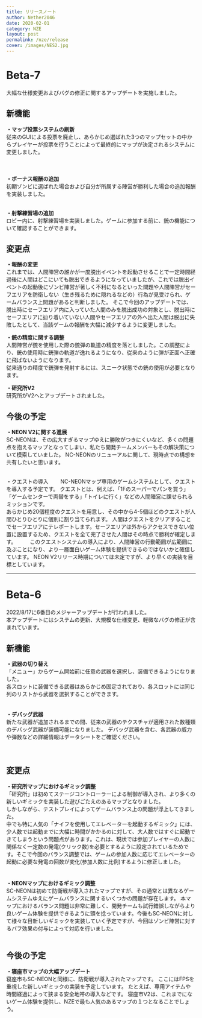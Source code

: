```yaml
---
title: リリースノート
author: Nether2046
date: 2020-02-01
category: NZE
layout: post
permalink: /nze/release
cover: /images/NES2.jpg
---
```


# Beta-7 
大幅な仕様変更およびバグの修正に関するアップデートを実施しました。

## 新機能
 **・マップ投票システムの刷新**  
従来のGUIによる投票を廃止し、あらかじめ選ばれた3つのマップセットの中からプレイヤーが投票を行うことによって最終的にマップが決定されるシステムに変更しました。  
　　<br><br>
  
 **・ボーナス報酬の追加**  
初期ゾンビに選ばれた場合および自分が所属する陣営が勝利した場合の追加報酬を実装しました。
<br><br>
 
 **・射撃練習場の追加**  
ロビー内に、射撃練習場を実装しました。ゲームに参加する前に、銃の機能について確認することができます。


## 変更点
 **・報酬の変更**  
これまでは、人間陣営の誰かが一度脱出イベントを起動させることで一定時間経過後に人間はどこにいても脱出できるようになっていましたが、これでは脱出イベントの起動後にゾンビ陣営が著しく不利になるといった問題や人間陣営がセーフエリアを防衛しない（生き残るために隠れるなどの）行為が見受けられ、ゲームバランス上問題があると判断しました。
そこで今回のアップデートでは、脱出時にセーフエリア内に入っていた人間のみを脱出成功の対象とし、脱出時にセーフエリアに辿り着いていない人間やセーフエリアの外へ出た人間は脱出に失敗したとして、当該ゲームの報酬を大幅に減少するように変更しました。

 **・銃の精度に関する調整**  
 人間陣営が銃を使用した際の銃弾の軌道の精度を落としました。この調整により、銃の使用時に銃弾の軌道が逸れるようになり、従来のように弾が正面へ正確に飛ばないようになります。  
 従来通りの精度で銃弾を発射するには、スニーク状態での銃の使用が必要となります。
 
 
 **・研究所V2**  
 研究所がV2へとアップデートされました。

## 今後の予定
 **・NEON V2に関する進展**  
 SC-NEONは、その広大すぎるマップゆえに勝敗がつきにくいなど、多くの問題点を抱えるマップとなってしまい、私たち開発チームメンバーもその解決策について模索していました。
 NC-NEONのリニューアルに関して、現時点での構想を共有したいと思います。  
 <br>
 
 ・クエストの導入　　
 NC-NEONマップ専用のゲームシステムとして、クエストを導入する予定です。 
 クエストとは、例えば、「1Fのスーパーでパンを買う」「ゲームセンターで両替をする」「トイレに行く」などの人間陣営に課せられるミッションです。  
 あらかじめ20個程度のクエストを用意し、その中から4-5個ほどのクエストが人間ひとりひとりに個別に割り当てられます。
 人間はクエストをクリアすることでセーフエリアにテレポートします。セーフエリアは外からアクセスできない位置に設置するため、クエストを全て完了させた人間はその時点で勝利が確定します。
　　
  このクエストシステムの導入により、人間陣営の行動範囲が広範囲に及ぶことになり、より一層面白いゲーム体験を提供できるのではないかと確信しています。
  NEON V2リリース時期については未定ですが、より早くの実装を目標としています。
 

***

# Beta-6
2022/8/17に6番目のメジャーアップデートが行われました。  
本アップデートにはシステムの更新、大規模な仕様変更、軽微なバグの修正が含まれています。

## 新機能

 **・武器の切り替え**  
 「メニュー」からゲーム開始前に任意の武器を選択し、装備できるようになりました。  
 各スロットに装備できる武器はあらかじめ固定されており、各スロットには同じ列のリストから武器を選択することができます。  
<br><br>
 **・デバッグ武器**  
新たな武器が追加されるまでの間、従来の武器のテクスチャが適用された数種類のデバッグ武器が装備可能になりました。  デバッグ武器を含む、各武器の威力や弾数などの詳細情報はデータシートをご確認ください。  
<br><br>


## 変更点

 **・研究所マップにおけるギミック調整**  
 「研究所」は初めてステージコントローラーによる制御が導入され、より多くの新しいギミックを実装した遊びごたえのあるマップとなりました。  
 しかしながら、テストプレイによってゲームバランス上の問題が浮上してきました。  <br>
 中でも特に人気の「ナイフを使用してエレベーターを起動するギミック」には、少人数では起動までに大幅に時間がかかるのに対して、大人数ではすぐに起動できてしまうという問題点があります。これは、現状では参加プレイヤーの人数に関係なく一定数の発電(クリック数)を必要とするように設定されているためです。そこで今回のバランス調整では、ゲームの参加人数に応じてエレベーターの起動に必要な発電の回数が変化(参加人数に比例)するように修正しました。
 　　
   <br><br>
 **・NEONマップにおけるギミック調整**  
 SC-NEONは初めて防衛戦が導入されたマップですが、その通常とは異なるゲームシステムゆえにゲームバランスに関するいくつかの問題が存在します。
本マップにおけるバランス問題は非常に難しく、開発チームも試行錯誤しながらより良いゲーム体験を提供できるように頭を捻っています。今後もSC-NEONに対して様々な目新しいギミックを実装していく予定ですが、今回はゾンビ陣営に対するバフ効果の付与によって対応を行いました。   <br><br>

## 今後の予定
 **・寝座市マップの大幅アップデート**  
 寝座市もSC-NEONと同様に、防衛戦が導入されたマップです。
 ここにはFPSを重視した新しいギミックの実装を予定しています。
 たとえば、専用アイテムや時間経過によって狭まる安全地帯の導入などです。
 寝座市V2は、これまでにないゲーム体験を提供し、NZEで最も人気のあるマップの１つとなることでしょう。

